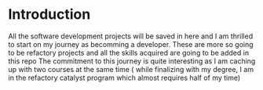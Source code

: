 # Introduction
All the software development projects will be saved in here and I am thrilled to start on my journey as becomming a developer.
These are more so going to be refactory projects and all the skills acquired are going to be added in this repo
The commitment to this journey is quite interesting as I am caching up with two courses at the same time ( while finalizing with my degree, I am in the refactory catalyst program which almost requires half of my time)
